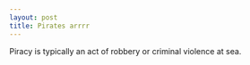 ```yaml
---
layout: post
title: Pirates arrrr
---
```


Piracy is typically an act of robbery or criminal violence at sea. 
